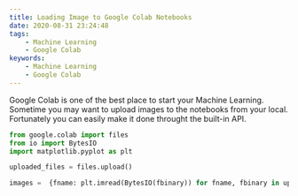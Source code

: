 ```yaml
---
title: Loading Image to Google Colab Notebooks
date: 2020-08-31 23:24:48
tags:
    - Machine Learning
    - Google Colab
keywords:
    - Machine Learning
    - Google Colab
---
```


Google Colab is one of the best place to start your Machine Learning. Sometime you may want to upload images to the notebooks from your local. Fortunately you can easily make it done throught the built-in API.

```python
from google.colab import files
from io import BytesIO
import matplotlib.pyplot as plt

uploaded_files = files.upload()

images =  {fname: plt.imread(BytesIO(fbinary)) for fname, fbinary in uploaded_files.items()}
```